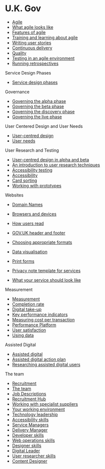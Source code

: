 # U.K. Gov

* [Agile](https://www.gov.uk/service-manual/agile/index.html)
* [What agile looks like](https://www.gov.uk/service-manual/agile/what-agile-looks-like.html)
* [Features of agile](https://www.gov.uk/service-manual/agile/features-of-agile.html)
* [Training and learning about agile](https://www.gov.uk/service-manual/agile/training-and-learning.html)
* [Writing user stories](https://www.gov.uk/service-manual/agile/writing-user-stories.html)
* [Continuous delivery](https://www.gov.uk/service-manual/agile/continuous-delivery.html)
* [Quality](https://www.gov.uk/service-manual/agile/quality.html)
* [Testing in an agile environment](https://www.gov.uk/service-manual/making-software/testing-in-agile.html)
* [Running retrospectives](https://www.gov.uk/service-manual/agile/running-retrospectives.html)

Service Design Phases
* [Service design phases](https://www.gov.uk/service-manual/phases/index.html)

Governance
* [Governing the alpha phase](https://www.gov.uk/service-manual/phases/index.html)
* [Governing the beta phase](https://www.gov.uk/service-manual/governance/governing-the-beta-phase.html)
* [Governing the discovery phase](https://www.gov.uk/service-manual/governance/governing-the-discovery-phase.html)
* [Governing the live phase](https://www.gov.uk/service-manual/governance/governing-the-live-phase.html)

User Centered Design and User Needs
* [User-centred design](https://www.gov.uk/service-manual/user-centred-design/index.html)
* [User needs](https://www.gov.uk/service-manual/user-centred-design/user-needs.html)

User Research and Testing
* [User-centred design in alpha and beta](https://www.gov.uk/service-manual/user-centred-design/user-centred-design-alpha-beta.html)
* [An introduction to user research techniques](https://www.gov.uk/service-manual/user-centred-design/user-research/index.html)
* [Accessibility testing](https://www.gov.uk/service-manual/user-centred-design/user-research/accessibility-testing.html)
* [Accessibility](https://www.gov.uk/service-manual/user-centred-design/accessibility.html)
* [Card sorting](https://www.gov.uk/service-manual/user-centred-design/card-sorting.html)
* [Working with prototypes](https://www.gov.uk/service-manual/user-centred-design/working-with-prototypes.html)

Websites
* [Domain Names](https://www.gov.uk/service-manual/domain-names/index.html)
* [Browsers and devices](https://www.gov.uk/service-manual/user-centred-design/browsers-and-devices.html)
* [How users read](https://www.gov.uk/service-manual/user-centred-design/how-users-read.html)
* [GOV.UK header and footer](https://www.gov.uk/service-manual/user-centred-design/resources/header-footer.html)

* [Choosing appropriate formats](https://www.gov.uk/service-manual/user-centred-design/choosing-appropriate-formats.html)
* [Data visualisation](https://www.gov.uk/service-manual/user-centred-design/data-visualisation.html)
* [Print forms](https://www.gov.uk/service-manual/user-centred-design/print-forms.html)
* [Privacy note template for services](https://www.gov.uk/service-manual/content-designers/privacy-note-template-for-services.html)
* [What your service should look like](https://www.gov.uk/service-manual/user-centred-design/service-user-experience.html)

Measurement
* [Measurement](https://www.gov.uk/service-manual/measurement/index.html)
* [Completion rate](https://www.gov.uk/service-manual/measurement/completion-rate.html)
* [Digital take-up](https://www.gov.uk/service-manual/measurement/digital-takeup.html)
* [Key performance indicators](https://www.gov.uk/service-manual/measurement/other-kpis.html)
* [Measuring cost per transaction](https://www.gov.uk/service-manual/measurement/cost-per-transaction.html)
* [Performance Platform](https://www.gov.uk/service-manual/measurement/performance-platform.html)
* [User satisfaction](https://www.gov.uk/service-manual/measurement/user-satisfaction.html)
* [Using data](https://www.gov.uk/service-manual/measurement/using-data.html)

Assisted Digital
* [Assisted digital](https://www.gov.uk/service-manual/assisted-digital/index.html)
* [Assisted digital action plan](https://www.gov.uk/service-manual/assisted-digital/action-plan.html)
* [Researching assisted digital users](https://www.gov.uk/service-manual/assisted-digital/assisted-digital-user-research.html)

The team
* [Recruitment](https://www.gov.uk/service-manual/the-team/recruitment/index.html)
* [The team](https://www.gov.uk/service-manual/the-team/index.html)
* [Job Descriptions](https://www.gov.uk/service-manual/the-team/recruitment/job-descriptions.html)
* [Recruitment Hub](https://www.gov.uk/service-manual/the-team/recruitment/hub.html)
* [Working with specialist suppliers](https://www.gov.uk/service-manual/the-team/working-with-specialists.html)
* [Your working environment](https://www.gov.uk/service-manual/the-team/working-environment.html)
* [Technology leadership](https://www.gov.uk/service-manual/the-team/recruitment/scs-orgdesign.html)
* [Accessibility skills](https://www.gov.uk/service-manual/the-team/accessibility.html)
* [Service Managers](https://www.gov.uk/service-manual/the-team/service-manager.html)
* [Delivery Manager](https://www.gov.uk/service-manual/the-team/delivery-manager.html)
* [Developer skills](https://www.gov.uk/service-manual/the-team/developer.html)
* [Web operations skills](https://www.gov.uk/service-manual/the-team/web-operations.html)
* [Designer skills](https://www.gov.uk/service-manual/the-team/designer.html)
* [Digital Leader](https://www.gov.uk/service-manual/the-team/digital-leader.html)
* [User researcher skills](https://www.gov.uk/service-manual/the-team/user-researcher.html)
* [Content Designer](https://www.gov.uk/service-manual/the-team/content-designer.html)